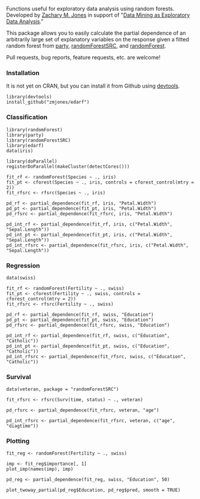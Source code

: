 Functions useful for exploratory data analysis using random forests. Developed by [Zachary M. Jones](http://zmjones.com) in support of "[Data Mining as Exploratory Data Analysis](https://github.com/zmjones/rfss/)."

This package allows you to easily calculate the partial dependence of an arbitrarily large set of explanatory variables on the response given a fitted random forest from [party](http://cran.r-project.org/web/packages/party/index.html), [randomForestSRC](http://cran.r-project.org/web/packages/randomForestSRC/index.html), and [randomForest](http://cran.r-project.org/web/packages/randomForest/index.html).

Pull requests, bug reports, feature requests, etc. are welcome!

### Installation

It is not yet on CRAN, but you can install it from Github using [devtools](http://cran.r-project.org/web/packages/devtools/index.html). 

```{r}
library(devtools)
install_github("zmjones/edarf")
```

### Classification

```{r}
library(randomForest)
library(party)
library(randomForestSRC)
library(edarf)
data(iris)

library(doParallel)
registerDoParallel(makeCluster(detectCores()))

fit_rf <- randomForest(Species ~ ., iris)
fit_pt <- cforest(Species ~ ., iris, controls = cforest_control(mtry = 2))
fit_rfsrc <- rfsrc(Species ~ ., iris)

pd_rf <- partial_dependence(fit_rf, iris, "Petal.Width")
pd_pt <- partial_dependence(fit_pt, iris, "Petal.Width")
pd_rfsrc <- partial_dependence(fit_rfsrc, iris, "Petal.Width")

pd_int_rf <- partial_dependence(fit_rf, iris, c("Petal.Width", "Sepal.Length"))
pd_int_pt <- partial_dependence(fit_pt, iris, c("Petal.Width", "Sepal.Length"))
pd_int_rfsrc <- partial_dependence(fit_rfsrc, iris, c("Petal.Width", "Sepal.Length"))
```

### Regression

```{r}
data(swiss)

fit_rf <- randomForest(Fertility ~ ., swiss)
fit_pt <- cforest(Fertility ~ ., swiss, controls = cforest_control(mtry = 2))
fit_rfsrc <- rfsrc(Fertility ~ ., swiss)

pd_rf <- partial_dependence(fit_rf, swiss, "Education")
pd_pt <- partial_dependence(fit_pt, swiss, "Education")
pd_rfsrc <- partial_dependence(fit_rfsrc, swiss, "Education")

pd_int_rf <- partial_dependence(fit_rf, swiss, c("Education", "Catholic"))
pd_int_pt <- partial_dependence(fit_pt, swiss, c("Education", "Catholic"))
pd_int_rfsrc <- partial_dependence(fit_rfsrc, swiss, c("Education", "Catholic"))
```

### Survival

```{r}
data(veteran, package = "randomForestSRC")

fit_rfsrc <- rfsrc(Surv(time, status) ~ ., veteran)

pd_rfsrc <- partial_dependence(fit_rfsrc, veteran, "age")

pd_int_rfsrc <- partial_dependence(fit_rfsrc, veteran, c("age", "diagtime"))
```

### Plotting

```{r}
fit_reg <- randomForest(Fertility ~ ., swiss)

imp <- fit_reg$importance[, 1]
plot_imp(names(imp), imp)

pd_reg <- partial_dependence(fit_reg, swiss, "Education", 50)

plot_twoway_partial(pd_reg$Education, pd_reg$pred, smooth = TRUE)
```
